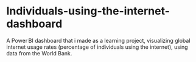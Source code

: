 # Individuals-using-the-internet-dashboard
A Power BI dashboard that i made as a learning project, visualizing global internet usage rates (percentage of individuals using the internet), using data from the World Bank.
